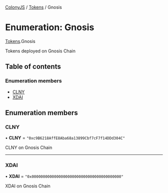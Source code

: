 [ColonyJS](../README.md) / [Tokens](../modules/Tokens.md) / Gnosis

# Enumeration: Gnosis

[Tokens](../modules/Tokens.md).Gnosis

Tokens deployed on Gnosis Chain

## Table of contents

### Enumeration members

- [CLNY](Tokens.Gnosis.md#clny)
- [XDAI](Tokens.Gnosis.md#xdai)

## Enumeration members

### CLNY

• **CLNY** = `"0xc9B6218AffE8Aba68a13899Cbf7cF7f14DDd304C"`

CLNY on Gnosis Chain

___

### XDAI

• **XDAI** = `"0x0000000000000000000000000000000000000000"`

XDAI on Gnosis Chain
